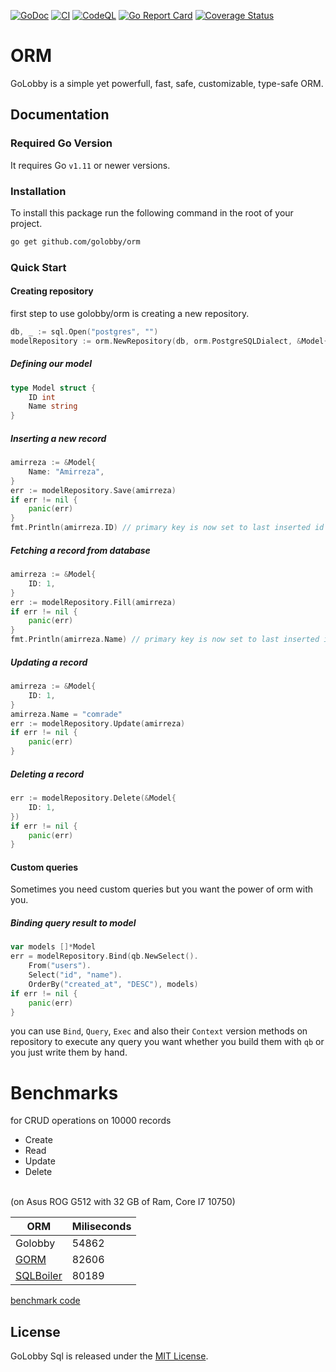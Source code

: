 [![GoDoc](https://godoc.org/github.com/golobby/orm?status.svg)](https://godoc.org/github.com/golobby/orm)
[![CI](https://github.com/golobby/orm/actions/workflows/ci.yml/badge.svg)](https://github.com/golobby/orm/actions/workflows/ci.yml)
[![CodeQL](https://github.com/golobby/orm/workflows/CodeQL/badge.svg)](https://github.com/golobby/orm/actions?query=workflow%3ACodeQL)
[![Go Report Card](https://goreportcard.com/badge/github.com/golobby/orm)](https://goreportcard.com/report/github.com/golobby/orm)
[![Coverage Status](https://coveralls.io/repos/github/golobby/orm/badge.svg)](https://coveralls.io/github/golobby/orm?branch=master)

# ORM

GoLobby is a simple yet powerfull, fast, safe, customizable, type-safe ORM.

## Documentation

### Required Go Version

It requires Go `v1.11` or newer versions.

### Installation

To install this package run the following command in the root of your project.

```bash
go get github.com/golobby/orm
```

### Quick Start
#### Creating repository
first step to use golobby/orm is creating
a new repository.
```go
db, _ := sql.Open("postgres", "")
modelRepository := orm.NewRepository(db, orm.PostgreSQLDialect, &Model{})
```
##### Defining our model
```go
type Model struct {
	ID int
	Name string
}
```
##### Inserting a new record
```go
amirreza := &Model{
    Name: "Amirreza",
}
err := modelRepository.Save(amirreza)
if err != nil {
    panic(err)
}
fmt.Println(amirreza.ID) // primary key is now set to last inserted id
```
##### Fetching a record from database
```go
amirreza := &Model{
    ID: 1,
}
err := modelRepository.Fill(amirreza)
if err != nil {
    panic(err)
}
fmt.Println(amirreza.Name) // primary key is now set to last inserted id
```
##### Updating a record
```go
amirreza := &Model{
    ID: 1,
}
amirreza.Name = "comrade"
err := modelRepository.Update(amirreza)
if err != nil {
    panic(err)
}
```
##### Deleting a record
```go
err := modelRepository.Delete(&Model{
    ID: 1,
})
if err != nil {
    panic(err)
}
```
#### Custom queries
Sometimes you need custom queries but you want the power of orm with you.
##### Binding query result to model
```go
var models []*Model
err = modelRepository.Bind(qb.NewSelect().
    From("users").
    Select("id", "name").
    OrderBy("created_at", "DESC"), models)
if err != nil {
    panic(err)
}
```
you can use `Bind`, `Query`, `Exec` and also their `Context` version methods on repository to execute any query you
want whether you build them with `qb` or you just write them by hand.
# Benchmarks
for CRUD operations on 10000 records
- Create
- Read
- Update
- Delete
<br>
(on Asus ROG G512 with 32 GB of Ram, Core I7 10750)<br>

| ORM                                                    | Miliseconds |
|--------------------------------------------------------|-------------|
| Golobby                                                | 54862       |
| [GORM](https://gorm.io/)                               | 82606       |
| [SQLBoiler](https://github.com/volatiletech/sqlboiler) | 80189       |

[benchmark code](https://github.com/golobby/orm/blob/master/examples/benchmarks/main.go)

## License

GoLobby Sql is released under the [MIT License](http://opensource.org/licenses/mit-license.php).
